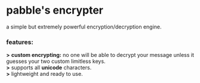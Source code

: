 # pabble's encrypter
a simple but extremely powerful encryption/decryption engine.

### features:
<b>&gt;</b> <b>custom encrypting:</b> no one will be able to decrypt your message unless it guesses your two custom limitless keys.<br>
<b>&gt;</b> supports all <b>unicode</b> characters.<br>
<b>&gt;</b> lightweight and ready to use.
